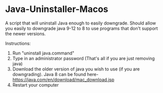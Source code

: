 # Java-Uninstaller-Macos
A script that will uninstall Java enough to easily downgrade. Should allow you easily to downgrade java 9-12 to 8 to use programs that don't support the newer versions. 

Instructions:
1. Run "uninstall java.command"
2. Type in an administrator password
(That's all if you are just removing java)
3. Download the older version of java you wish to use (if you are downgrading). Java 8 can be found here- https://java.com/en/download/mac_download.jsp
4. Restart your computer
